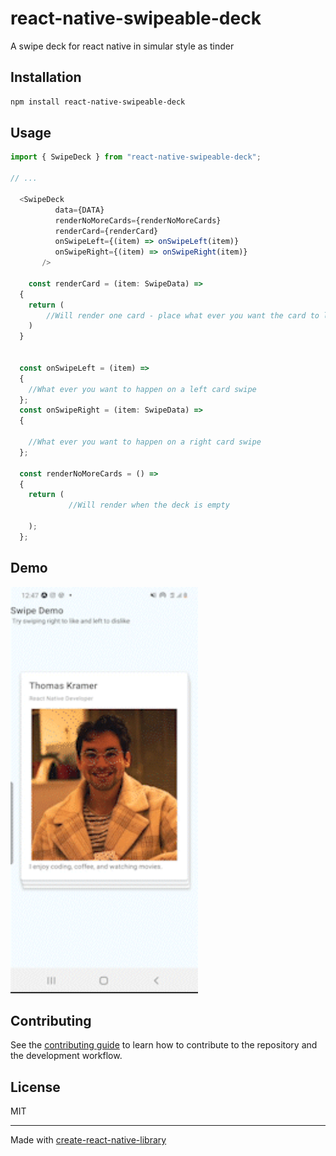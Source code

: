 # react-native-swipeable-deck

A swipe deck for react native in simular style as tinder

## Installation

```sh
npm install react-native-swipeable-deck
```

## Usage

```js
import { SwipeDeck } from "react-native-swipeable-deck";

// ...

  <SwipeDeck
          data={DATA}
          renderNoMoreCards={renderNoMoreCards}
          renderCard={renderCard}
          onSwipeLeft={(item) => onSwipeLeft(item)}
          onSwipeRight={(item) => onSwipeRight(item)}
       />

    const renderCard = (item: SwipeData) =>
  {
    return (
        //Will render one card - place what ever you want the card to look like
    )
  }


  const onSwipeLeft = (item) =>
  {
    //What ever you want to happen on a left card swipe
  };
  const onSwipeRight = (item: SwipeData) =>
  {

    //What ever you want to happen on a right card swipe
  };

  const renderNoMoreCards = () =>
  {
    return (
             //Will render when the deck is empty

    );
  };
```
## Demo

<p float="left">
	<img src="https://github.com/TIKramer/react-native-swipeable-deck/blob/master/screenshots/demo.gif" width="300" height="650">
  
## Contributing

See the [contributing guide](CONTRIBUTING.md) to learn how to contribute to the repository and the development workflow.

## License

MIT

---

Made with [create-react-native-library](https://github.com/callstack/react-native-builder-bob)
